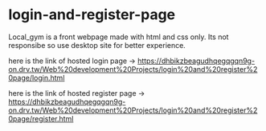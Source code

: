 # login-and-register-page
Local_gym is a front webpage made with html and css only. Its not responsibe so use desktop site for better experience.

here is the link of hosted login page -> https://dhbikzbeagudhqegqgqn9g-on.drv.tw/Web%20development%20Projects/login%20and%20register%20page/login.html

here is the link of hosted register page -> https://dhbikzbeagudhqegqgqn9g-on.drv.tw/Web%20development%20Projects/login%20and%20register%20page/register.html
